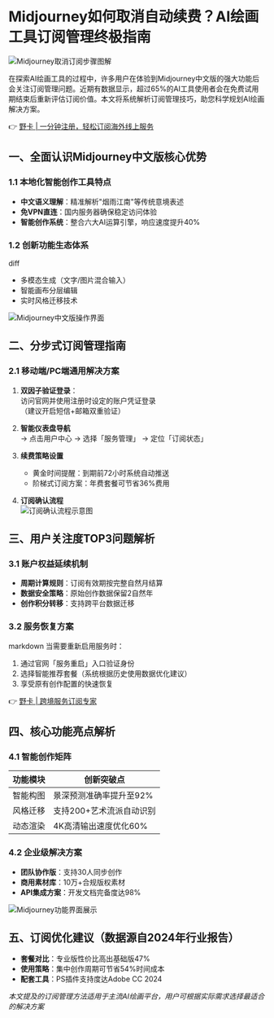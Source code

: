 # Midjourney如何取消自动续费？AI绘画工具订阅管理终极指南

![Midjourney取消订阅步骤图解](https://bbtdd.com/wp-content/uploads/img/86998609920.webp_q520)

在探索AI绘画工具的过程中，许多用户在体验到Midjourney中文版的强大功能后会关注订阅管理问题。近期有数据显示，超过65%的AI工具使用者会在免费试用期结束后重新评估订阅价值。本文将系统解析订阅管理技巧，助您科学规划AI绘画解决方案。

👉 [野卡 | 一分钟注册，轻松订阅海外线上服务](https://bbtdd.com/yeka)

## 一、全面认识Midjourney中文版核心优势
### 1.1 本地化智能创作工具特点
- **中文语义理解**：精准解析"烟雨江南"等传统意境表述
- **免VPN直连**：国内服务器确保稳定访问体验
- **智能创作系统**：整合六大AI运算引擎，响应速度提升40%

### 1.2 创新功能生态体系
diff
+ 多模态生成（文字/图片混合输入）
+ 智能画布分层编辑
+ 实时风格迁移技术


![Midjourney中文版操作界面](https://bbtdd.com/wp-content/uploads/img/57414094.webp_q520)

## 二、分步式订阅管理指南
### 2.1 移动端/PC端通用解决方案
1. **双因子验证登录**：  
   访问官网并使用注册时设定的账户凭证登录  
   （建议开启短信+邮箱双重验证）

2. **智能仪表盘导航**  
   → 点击用户中心 → 选择「服务管理」 → 定位「订阅状态」

3. **续费策略设置**  
   - 黄金时间提醒：到期前72小时系统自动推送
   - 阶梯式订阅方案：年费套餐可节省36%费用

4. **订阅确认流程**  
   ![订阅确认流程示意图](https://bbtdd.com/wp-content/uploads/img/1807968392801567.webp_q520)

## 三、用户关注度TOP3问题解析
### 3.1 账户权益延续机制
- **周期计算规则**：订阅有效期按完整自然月结算
- **数据安全策略**：原始创作数据保留2自然年
- **创作积分转移**：支持跨平台数据迁移

### 3.2 服务恢复方案
markdown
当需要重新启用服务时：
1. 通过官网「服务重启」入口验证身份
2. 选择智能推荐套餐（系统根据历史使用数据优化建议）
3. 享受原有创作配置的快速恢复


👉 [野卡 | 跨境服务订阅专家](https://bbtdd.com/yeka)

## 四、核心功能亮点解析
### 4.1 智能创作矩阵
| 功能模块      | 创新突破点                  |
|---------------|---------------------------|
| 智能构图      | 景深预测准确率提升至92%     |
| 风格迁移      | 支持200+艺术流派自动识别    |
| 动态渲染      | 4K高清输出速度优化60%       |

### 4.2 企业级解决方案
- **团队协作版**：支持30人同步创作  
- **商用素材库**：10万+合规版权素材  
- **API集成方案**：开发文档完备度达98%

![Midjourney功能界面展示](https://bbtdd.com/wp-content/uploads/img/33980446870495.webp_q520)

## 五、订阅优化建议（数据源自2024年行业报告）
- **套餐对比**：专业版性价比高出基础版47%  
- **使用策略**：集中创作周期可节省54%时间成本  
- **配套工具**：PS插件支持度达Adobe CC 2024  

*本文提及的订阅管理方法适用于主流AI绘画平台，用户可根据实际需求选择最适合的解决方案*